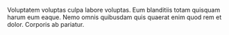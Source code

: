 Voluptatem voluptas culpa labore voluptas. Eum blanditiis totam quisquam harum eum eaque. Nemo omnis quibusdam quis quaerat enim quod rem et dolor. Corporis ab pariatur.